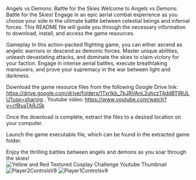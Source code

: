 Angels vs Demons: Battle for the Skies Welcome to Angels vs Demons: Battle for the Skies! Engage in an epic aerial combat experience as you choose your side in the ultimate battle between celestial beings and infernal forces. This README file will guide you through the necessary information to download, install, and access the game resources.

Gameplay In this action-packed flighting game, you can either ascend as angelic warriors or descend as demonic forces. Master unique abilities, unleash devastating attacks, and dominate the skies to claim victory for your faction. Engage in intense aerial battles, execute breathtaking maneuvers, and prove your supremacy in the war between light and darkness.

Download the game resource files from the following Google Drive link: https://drive.google.com/drive/folders/1TxrIkb_7kJRVAnL2uhczT4ddBTIRlJLU?usp=sharing .
Youtube video: https://www.youtube.com/watch?v=cfByaTARJSk

Once the download is complete, extract the files to a desired location on your computer.

Launch the game executable file, which can be found in the extracted game folder.

Enjoy the thrilling battles between angels and demons as you soar through the skies!
![Yellow and Red Textured Cosplay Challenge Youtube Thumbnail](https://github.com/Prasannaverse13/Angels-Demon/assets/116105281/643e3606-deac-46c3-929f-63e9dbdfa9d0)
![Player2ControlsV8](https://github.com/Prasannaverse13/Angels-Demon/assets/116105281/e02235c9-7d49-4c45-ae7c-dbb972886c59)
![Player1Controlsv9](https://github.com/Prasannaverse13/Angels-Demon/assets/116105281/9473208f-f8b4-4ff9-a45f-85886df55a38)

